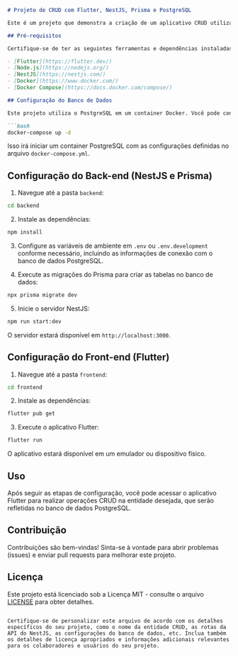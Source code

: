 ```markdown
# Projeto de CRUD com Flutter, NestJS, Prisma e PostgreSQL

Este é um projeto que demonstra a criação de um aplicativo CRUD utilizando o framework Flutter para a parte front-end, o framework NestJS para o back-end, o Prisma como ORM (Object-Relational Mapping) para facilitar a interação com o banco de dados PostgreSQL, e o banco de dados PostgreSQL em um container Docker. O CRUD permite criar, ler, atualizar e excluir registros de uma determinada entidade.

## Pré-requisitos

Certifique-se de ter as seguintes ferramentas e dependências instaladas:

- [Flutter](https://flutter.dev/)
- [Node.js](https://nodejs.org/)
- [NestJS](https://nestjs.com/)
- [Docker](https://www.docker.com/)
- [Docker Compose](https://docs.docker.com/compose/)

## Configuração do Banco de Dados

Este projeto utiliza o PostgreSQL em um container Docker. Você pode configurar o banco de dados executando o seguinte comando na raiz do projeto:

```bash
docker-compose up -d
```

Isso irá iniciar um container PostgreSQL com as configurações definidas no arquivo `docker-compose.yml`.

## Configuração do Back-end (NestJS e Prisma)

1. Navegue até a pasta `backend`:

```bash
cd backend
```

2. Instale as dependências:

```bash
npm install
```

3. Configure as variáveis de ambiente em `.env` ou `.env.development` conforme necessário, incluindo as informações de conexão com o banco de dados PostgreSQL.

4. Execute as migrações do Prisma para criar as tabelas no banco de dados:

```bash
npx prisma migrate dev
```

5. Inicie o servidor NestJS:

```bash
npm run start:dev
```

O servidor estará disponível em `http://localhost:3000`.

## Configuração do Front-end (Flutter)

1. Navegue até a pasta `frontend`:

```bash
cd frontend
```

2. Instale as dependências:

```bash
flutter pub get
```

3. Execute o aplicativo Flutter:

```bash
flutter run
```

O aplicativo estará disponível em um emulador ou dispositivo físico.

## Uso

Após seguir as etapas de configuração, você pode acessar o aplicativo Flutter para realizar operações CRUD na entidade desejada, que serão refletidas no banco de dados PostgreSQL.

## Contribuição

Contribuições são bem-vindas! Sinta-se à vontade para abrir problemas (issues) e enviar pull requests para melhorar este projeto.

## Licença

Este projeto está licenciado sob a Licença MIT - consulte o arquivo [LICENSE](LICENSE) para obter detalhes.

```

Certifique-se de personalizar este arquivo de acordo com os detalhes específicos do seu projeto, como o nome da entidade CRUD, as rotas da API do NestJS, as configurações do banco de dados, etc. Inclua também os detalhes de licença apropriados e informações adicionais relevantes para os colaboradores e usuários do seu projeto.